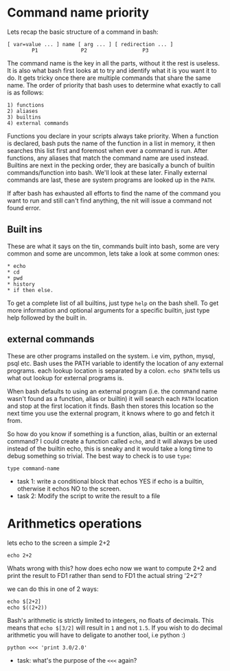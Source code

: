 Command name priority
=====================
Lets recap the basic structure of a command in bash:

	[ var=value ... ] name [ arg ... ] [ redirection ... ]
			P1				P2					P3

The command name is the key in all the parts, without it the rest is useless. It is also what bash first looks at to try and identify what it is you want it to do. It gets tricky once there are multiple commands that share the same name. The order of priority that bash uses to determine what exactly to call is as follows:

	1) functions
	2) aliases
	3) builtins
	4) external commands

Functions you declare in your scripts always take priority. When a function is declared, bash puts the name of the function in a list in memory, it then searches this list first and foremost when ever a command is run. After functions, any aliases that match the command name are used instead. Builtins are next in the pecking order, they are basically a bunch of builtin commands/function into bash. We'll look at these later. Finally external commands are last, these are system programs are looked up in the `PATH`.

If after bash has exhausted all efforts to find the name of the command you want to run and still can't find anything, the nit will issue a command not found error.

Built ins
---------
These are what it says on the tin, commands built into bash, some are very common and some are uncommon, lets take a look at some common ones:

	* echo
	* cd
	* pwd
	* history
	* if then else.

To get a complete list of all builtins, just type `help` on the bash shell. To get more information and optional arguments for a specific builtin, just type help followed by the built in.


external commands
-----------------
These are other programs installed on the system. i.e vim, python, mysql, psql etc. Bash uses the PATH variable to identify the location of any external programs. each lookup location is separated by a colon. `echo $PATH` tells us what out lookup for external programs is.

When bash defaults to using an external program (i.e. the command name wasn't found as a function, alias or builtin) it will search each `PATH` location and stop at the first location it finds. Bash then stores this location so the next time you use the external program, it knows where to go and fetch it from.

So how do you know if something is a function, alias, builtin or an external command? I could create a function called `echo`, and it will always be used instead of the builtin echo, this is sneaky and it would take a long time to debug something so trivial. The best way to check is to use `type`:
	
	type command-name

- task 1: write a conditional block that echos YES if echo is a builtin, otherwise it echos NO to the screen.
- task 2: Modify the script to write the result to a file


Arithmetics operations
======================
lets echo to the screen a simple 2+2

	echo 2+2

Whats wrong with this? how does echo now we want to compute 2+2 and print the result to FD1 rather than send to FD1 the actual string '2+2'?

we can do this in one of 2 ways:

	echo $[2+2]
	echo $((2+2))

Bash's arithmetic is strictly limited to integers, no floats of decimals. This means that `echo $[3/2]` will result in `1` and not `1.5`. If you wish to do decimal arithmetic you will have to deligate to another tool, i.e python :)

	python <<< 'print 3.0/2.0'

- task: what's the purpose of the `<<<` again?
